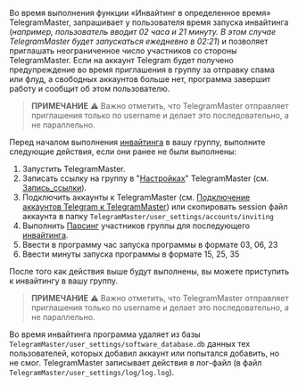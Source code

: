 Во время выполнения функции «Инвайтинг в определенное время» TelegramMaster, запрашивает у пользователя время запуска инвайтинга (*например, пользователь вводит 02 часа и 21 минуту. В этом случае TelegramMaster будет запускаться ежедневно в 02:21*) и позволяет приглашать неограниченное число участников со стороны TelegramMaster. Если на аккаунт Telegram будет получено предупреждение во время приглашения в группу за отправку спама или флуд, а свободных аккаунтов больше нет, программа завершит работу и сообщит об этом пользователю.

> **ПРИМЕЧАНИЕ**
> ⚠️ Важно отметить, что TelegramMaster отправляет приглашения только по username и делает это последовательно, а не параллельно.

Перед началом выполнения [инвайтинга](https://github.com/pyadrus/telegram_bot_smm/blob/21901275f47ee9d43ad230c9dbdfbc5fdca7929d/docs/%D0%98%D0%BD%D0%B2%D0%B0%D0%B9%D1%82%D0%B8%D0%BD%D0%B3/%D0%98%D0%BD%D0%B2%D0%B0%D0%B9%D1%82%D0%B8%D0%BD%D0%B3.md) в вашу группу, выполните следующие действия, если они ранее не были выполнены:

1. Запустить TelegramMaster.
2. Записать ссылку на группу в "[Настройках](https://github.com/pyadrus/telegram_bot_smm/blob/01e9bda9119a011329e9099f7fc5004c455a0ae6/docs/%D0%9D%D0%B0%D1%81%D1%82%D1%80%D0%BE%D0%B9%D0%BA%D0%B8/%D0%9D%D0%B0%D1%81%D1%82%D1%80%D0%BE%D0%B9%D0%BA%D0%B8.md)" TelegramMaster (см. [Запись_ссылки](https://github.com/pyadrus/telegram_bot_smm/blob/b0ac27937b1c39d03eca365e310a6b8ea357993f/docs/%D0%9D%D0%B0%D1%81%D1%82%D1%80%D0%BE%D0%B9%D0%BA%D0%B8/%D0%97%D0%B0%D0%BF%D0%B8%D1%81%D1%8C_%D1%81%D1%81%D1%8B%D0%BB%D0%BA%D0%B8.md)).
3. Подключить аккаунты к TelegramMaster (см. [Подключение аккаунтов Telegram к TelegramMaster](https://github.com/pyadrus/telegram_bot_smm/blob/01e9bda9119a011329e9099f7fc5004c455a0ae6/docs/%D0%9F%D0%BE%D0%B4%D0%BA%D0%BB%D1%8E%D1%87%D0%B5%D0%BD%D0%B8%D0%B5_%D0%B0%D0%BA%D0%BA%D0%B0%D1%83%D0%BD%D1%82%D0%BE%D0%B2/%D0%9F%D0%BE%D0%B4%D0%BA%D0%BB%D1%8E%D1%87%D0%B5%D0%BD%D0%B8%D0%B5_%D0%B0%D0%BA%D0%BA%D0%B0%D1%83%D0%BD%D1%82%D0%BE%D0%B2.md)) или скопировать session файл аккаунта в папку `TelegramMaster/user_settings/accounts/inviting`
4. Выполнить [Парсинг](https://github.com/pyadrus/telegram_bot_smm/blob/067a563e10758f95d0a4801c2a302d5b7aba7591/docs/%D0%9F%D0%B0%D1%80%D1%81%D0%B8%D0%BD%D0%B3/%D0%9F%D0%B0%D1%80%D1%81%D0%B8%D0%BD%D0%B3.md) участников группы для последующего [инвайтинга](https://github.com/pyadrus/telegram_bot_smm/blob/21901275f47ee9d43ad230c9dbdfbc5fdca7929d/docs/%D0%98%D0%BD%D0%B2%D0%B0%D0%B9%D1%82%D0%B8%D0%BD%D0%B3/%D0%98%D0%BD%D0%B2%D0%B0%D0%B9%D1%82%D0%B8%D0%BD%D0%B3.md).
5. Ввести в программу час запуска программы в формате 03, 06, 23
6. Ввести минуты запуска программы в формате 15, 25, 35

После того как действия выше будут выполнены, вы можете приступить к инвайтингу в вашу группу. 

> **ПРИМЕЧАНИЕ**
> ⚠️ Важно отметить, что TelegramMaster отправляет приглашения только по username и делает это последовательно, а не параллельно.

Во время инвайтинга программа удаляет из базы `TelegramMaster/user_settings/software_database.db` данных тех пользователей, которых добавил аккаунт или попытался добавить, но не смог. TelegramMaster записывает действия в лог-файл (в файл `TelegramMaster/user_settings/log/log.log`).
